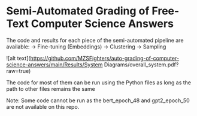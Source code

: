 # Semi-Automated Grading of Free-Text Computer Science Answers

The code and results for each piece of the semi-automated pipeline are available:
-> Fine-tuning (Embeddings)
-> Clustering
-> Sampling

![alt text](https://github.com/MZSFighters/auto-grading-of-computer-science-answers/main/Results/System Diagrams/overall_system.pdf?raw=true)

The code for most of them can be run using the Python files as long as the path to other files remains the same

Note: Some code cannot be run as the bert_epoch_48 and gpt2_epoch_50 are not available on this repo.

